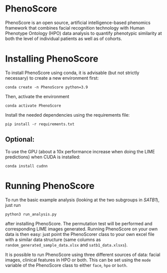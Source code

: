 # PhenoScore
PhenoScore is an open source, artificial intelligence-based phenomics framework that combines facial recognition technology with Human Phenotype Ontology (HPO) data analysis to quantify phenotypic similarity at both the level of individual patients as well as of cohorts.

# Installing PhenoScore

To install PhenoScore using conda, it is advisable (but not strictly necessary) to create a new environment first:

`conda create -n PhenoScore python=3.9`

Then, activate the environment

`conda activate PhenoScore`

Install the needed dependencies using the requirements file:

`pip install -r requirements.txt`

## Optional:
To use the GPU (about a 10x performance increase when doing the LIME predictions) when CUDA is installed:

`conda install cudnn`

# Running PhenoScore

To run the basic example analysis (looking at the two subgroups in _SATB1_), just run

`python3 run_analysis.py`

after installing PhenoScore. The permutation test will be performed and corresponding LIME images generated.
Running PhenoScore on your own data is then easy: just point the PhenoScorer class to your own excel file with a similar data structure (same columns as `random_generated_sample_data.xlsx` and `satb1_data.xlsxs`).

It is possible to run PhenoScore using three different sources of data: facial images, clinical features in HPO or both.
This can be set using the `mode` variable of the PhenoScore class to either `face`, `hpo` or `both`.

